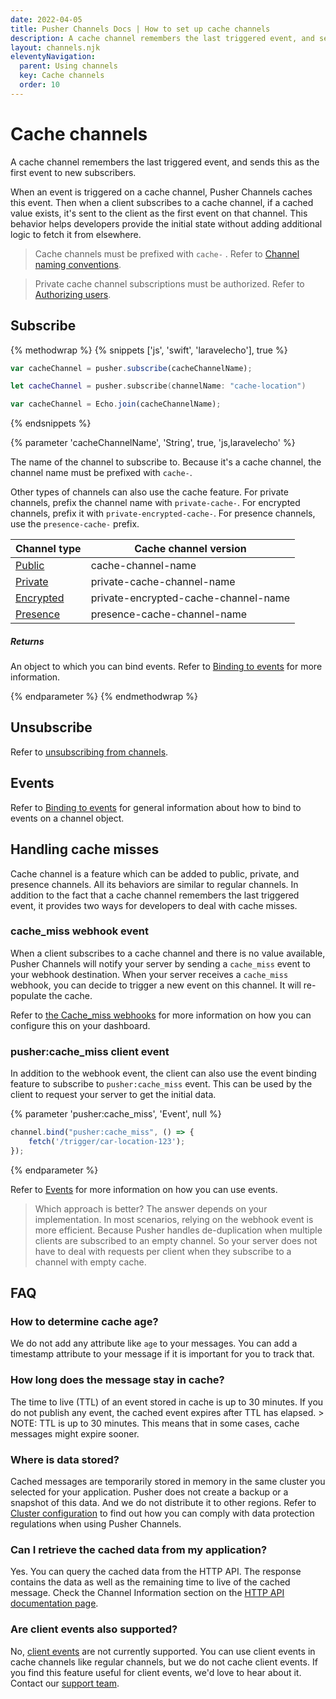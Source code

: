 ```yaml
---
date: 2022-04-05
title: Pusher Channels Docs | How to set up cache channels
description: A cache channel remembers the last triggered event, and sends this as the first event to new subscribers.
layout: channels.njk
eleventyNavigation:
  parent: Using channels
  key: Cache channels
  order: 10
---
```


# Cache channels

A cache channel remembers the last triggered event, and sends this as the first event to new subscribers.

When an event is triggered on a cache channel, Pusher Channels caches this event. Then when a client subscribes to a cache channel, if a cached value exists, it's sent to the client as the first event on that channel. This behavior helps developers provide the initial state without adding additional logic to fetch it from elsewhere.

> Cache channels must be prefixed with `cache-` . Refer to [Channel naming conventions](/docs/channels/using_channels/channels#channel-naming-conventions).

> Private cache channel subscriptions must be authorized. Refer to [Authorizing users](/docs/channels/server_api/authorizing-users).

## Subscribe

{% methodwrap %}
{% snippets ['js', 'swift', 'laravelecho'], true %}

```js
var cacheChannel = pusher.subscribe(cacheChannelName);
```

```swift
let cacheChannel = pusher.subscribe(channelName: "cache-location")
```

```js
var cacheChannel = Echo.join(cacheChannelName);
```

{% endsnippets %}

{% parameter 'cacheChannelName', 'String', true, 'js,laravelecho' %}

The name of the channel to subscribe to. Because it's a cache channel, the channel name must be prefixed with `cache-`.

Other types of channels can also use the cache feature. For private channels, prefix the channel name with `private-cache-`. For encrypted channels, prefix it with `private-encrypted-cache-`. For presence channels, use the `presence-cache-` prefix.

| Channel type | Cache channel version |
| ----------- | ----------- |
| [Public](/docs/channels/using_channels/public-channels) | cache-channel-name |
| [Private](/docs/channels/using_channels/private-channels) | private-cache-channel-name |
| [Encrypted](/docs/channels/using_channels/encrypted-channels) | private-encrypted-cache-channel-name |
| [Presence](/docs/channels/using_channels/presence-channels) | presence-cache-channel-name |


##### Returns

An object to which you can bind events. Refer to [Binding to events](/docs/channels/using_channels/events#binding-to-events) for more information.

{% endparameter %}
{% endmethodwrap %}

## Unsubscribe

Refer to [unsubscribing from channels](/docs/channels/using_channels/public-channels#unsubscribe).

## Events

Refer to [Binding to events](/docs/channels/using_channels/events#binding-to-events) for general information about how to bind to events on a channel object.

## Handling cache misses

Cache channel is a feature which can be added to public, private, and presence channels. All its behaviors are similar to regular channels. In addition to the fact that a cache channel remembers the last triggered event, it provides two ways for developers to deal with cache misses.

### cache_miss webhook event

When a client subscribes to a cache channel and there is no value available, Pusher Channels will notify your server by sending a `cache_miss` event to your webhook destination. When your server receives a `cache_miss` webhook, you can decide to trigger a new event on this channel. It will re-populate the cache.

Refer to [the Cache_miss webhooks](/docs/channels/server_api/webhooks/#cache_miss) for more information on how you can configure this on your dashboard.

### pusher:cache_miss client event

In addition to the webhook event, the client can also use the event binding feature to subscribe to `pusher:cache_miss` event. This can be used by the client to request your server to get the initial data.

{% parameter 'pusher:cache_miss', 'Event', null %}

```js
channel.bind("pusher:cache_miss", () => {
    fetch('/trigger/car-location-123');
});
```

{% endparameter %}

Refer to [Events](/docs/channels/using_channels/events) for more information on how you can use events.

> Which approach is better? The answer depends on your implementation. In most scenarios, relying on the webhook event is more efficient. Because Pusher handles de-duplication when multiple clients are subscribed to an empty channel. So your server does not have to deal with requests per client when they subscribe to a channel with empty cache.

## FAQ

### How to determine cache age?

We do not add any attribute like `age` to your messages. You can add a timestamp attribute to your message if it is important for you to track that.

### How long does the message stay in cache?

The time to live (TTL) of an event stored in cache is up to 30 minutes. If you do not publish any event, the cached event expires after TTL has elapsed. > NOTE: TTL is up to 30 minutes. This means that in some cases, cache messages might expire sooner.

### Where is data stored?

Cached messages are temporarily stored in memory in the same cluster you selected for your application. Pusher does not create a backup or a snapshot of this data. And we do not distribute it to other regions. Refer to [Cluster configuration](/docs/channels/miscellaneous/clusters) to find out how you can comply with data protection regulations when using Pusher Channels.

### Can I retrieve the cached data from my application?

Yes. You can query the cached data from the HTTP API. The response contains the data as well as the remaining time to live of the cached message. Check the Channel Information section on the [HTTP API documentation page](/docs/channels/server_api/http-api/#channel-information).

### Are client events also supported?

No, [client events](/docs/channels/using_channels/events/#triggering-client-events) are not currently supported. You can use client events in cache channels like regular channels, but we do not cache client events. If you find this feature useful for client events, we'd love to hear about it. Contact our [support team](https://support.pusher.com/hc/en-us/requests/new).
